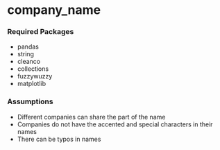 # company_name

### Required Packages
- pandas
- string
- cleanco
- collections
- fuzzywuzzy
- matplotlib

### Assumptions
- Different companies can share the part of the name
- Companies do not have the accented and special characters in their names
- There can be typos in names
